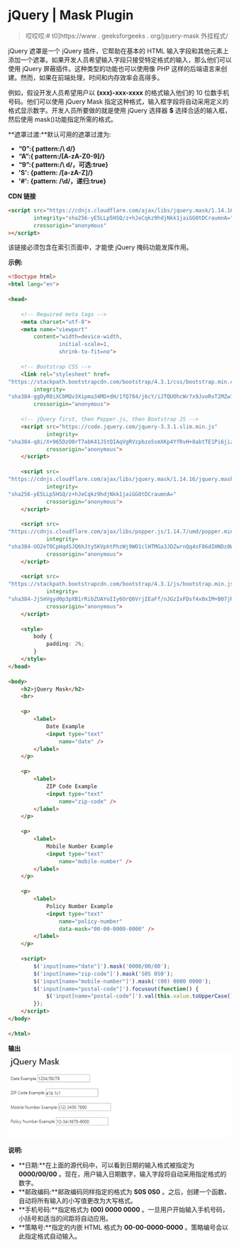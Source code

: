 # jQuery | Mask Plugin

> 哎哎哎:# t0]https://www . geeksforgeeks . org/jquery-mask 外挂程式/

jQuery 遮罩是一个 jQuery 插件，它帮助在基本的 HTML 输入字段和其他元素上添加一个遮罩。如果开发人员希望输入字段只接受特定格式的输入，那么他们可以使用 jQuery 屏蔽插件。这种类型的功能也可以使用像 PHP 这样的后端语言来创建。然而，如果在前端处理，时间和内存效率会高得多。

例如，假设开发人员希望用户以 **(xxx)-xxx-xxxx** 的格式输入他们的 10 位数手机号码。他们可以使用 jQuery Mask 指定这种格式，输入框字段将自动采用定义的格式显示数字。开发人员所要做的就是使用 jQuery 选择器 **$** 选择合适的输入框，然后使用 mask()功能指定所需的格式。

**遮罩过渡:**默认可用的遮罩过渡为:

*   **“0”:{ pattern:/\ d/}**
*   **“A”:{ pattern:/[A-zA-Z0-9]/}**
*   **“9”:{ pattern:/\ d/，可选:true}**
*   **'S': {pattern: /[a-zA-Z]/}**
*   **'#': {pattern: /\d/，递归:true}**

**CDN 链接**

```html
<script src="https://cdnjs.cloudflare.com/ajax/libs/jquery.mask/1.14.16/jquery.mask.js" 
        integrity="sha256-yE5LLp5HSQ/z+hJeCqkz9hdjNkk1jaiGG0tDCraumnA=" 
        crossorigin="anonymous"
></script>

```

该链接必须包含在索引页面中，才能使 jQuery 掩码功能发挥作用。

**示例:**

```html
<!Doctype html>
<html lang="en">

<head>

    <!-- Required meta tags -->
    <meta charset="utf-8">
    <meta name="viewport"
        content="width=device-width,
                initial-scale=1,
                shrink-to-fit=no">

    <!-- Bootstrap CSS -->
    <link rel="stylesheet" href=
"https://stackpath.bootstrapcdn.com/bootstrap/4.3.1/css/bootstrap.min.css"
        integrity=
"sha384-ggOyR0iXCbMQv3Xipma34MD+dH/1fQ784/j6cY/iJTQUOhcWr7x9JvoRxT2MZw1T"
        crossorigin="anonymous">

    <!-- jQuery first, then Popper.js, then Bootstrap JS -->
    <script src="https://code.jquery.com/jquery-3.3.1.slim.min.js"
            integrity=
"sha384-q8i/X+965DzO0rT7abK41JStQIAqVgRVzpbzo5smXKp4YfRvH+8abtTE1Pi6jizo"
            crossorigin="anonymous">
    </script>

    <script src=
"https://cdnjs.cloudflare.com/ajax/libs/jquery.mask/1.14.16/jquery.mask.js"
            integrity=
"sha256-yE5LLp5HSQ/z+hJeCqkz9hdjNkk1jaiGG0tDCraumnA="
            crossorigin="anonymous">
    </script>

    <script src=
"https://cdnjs.cloudflare.com/ajax/libs/popper.js/1.14.7/umd/popper.min.js"
            integrity=
"sha384-UO2eT0CpHqdSJQ6hJty5KVphtPhzWj9WO1clHTMGa3JDZwrnQq4sF86dIHNDz0W1"
            crossorigin="anonymous">
    </script>

    <script src=
"https://stackpath.bootstrapcdn.com/bootstrap/4.3.1/js/bootstrap.min.js"
            integrity=
"sha384-JjSmVgyd0p3pXB1rRibZUAYoIIy6OrQ6VrjIEaFf/nJGzIxFDsf4x0xIM+B07jRM"
            crossorigin="anonymous">
    </script>

    <style>
        body {
            padding: 2%;
        }
    </style>
</head>

<body>
    <h2>jQuery Mask</h2>
    <br>

    <p>
        <label>
            Date Example
            <input type="text"
                name="date" />
        </label>
    </p>

    <p>
        <label>
            ZIP Code Example
            <input type="text"
                name="zip-code" />
        </label>
    </p>

    <p>
        <label>
            Mobile Number Example
            <input type="text"
                name="mobile-number" />
        </label>
    </p>

    <p>
        <label>
            Policy Number Example
            <input type="text"
                name="policy-number"
                data-mask="00-00-0000-0000" />
        </label>
    </p>

    <script>
        $('input[name="date"]').mask('0000/00/00');
        $('input[name="zip-code"]').mask('S0S 0S0');
        $('input[name="mobile-number"]').mask('(00) 0000 0000');
        $('input[name="postal-code"]').focusout(function() {
            $('input[name="postal-code"]').val(this.value.toUpperCase());
        });
    </script>
</body>

</html>
```

**输出**
![](img/b736c959f1fac14420a905526a9bca44.png)

**说明:**

*   **日期:**在上面的源代码中，可以看到日期的输入格式被指定为 **0000/00/00** 。现在，用户输入日期数字，输入字段将自动采用指定格式的数字。
*   **邮政编码:**邮政编码同样指定的格式为 **S0S 0S0** 。之后，创建一个函数，自动将所有输入的小写值更改为大写格式。
*   **手机号码:**指定格式为 **(00) 0000 0000** 。一旦用户开始输入手机号码，小括号和适当的间距将自动应用。
*   **策略号:**指定的内嵌 HTML 格式为 **00-00-0000-0000** 。策略编号会以此指定格式自动输入。